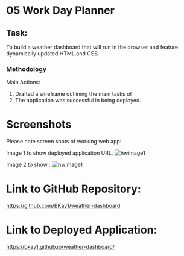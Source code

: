 # 05 Work Day Planner

## Task:

To build a weather dashboard that will run in the browser and feature dynamically updated HTML and CSS.

### Methodology

Main Actions:

1.  Drafted a wireframe outlining the main tasks of
2.  The application was successful in being deployed.

# Screenshots

Please note screen shots of working web app:

Image 1 to show deployed application URL: ![hwimage1]()

Image 2 to show : ![hwimage1]()

# Link to GitHub Repository:

https://github.com/BKay1/weather-dashboard

# Link to Deployed Application:

https://bkay1.github.io/weather-dashboard/
